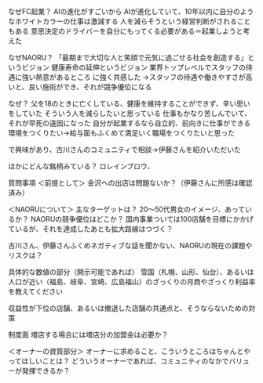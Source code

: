 
なぜFC起業？
AIの進化がすごいから
AIが進化していて、10年以内に自分のようなホワイトカラーの仕事は激減する
人を減らそうという経営判断がされることもある
意思決定のドライバーを自分にもってくる必要がある＝起業しようと考えた

なぜNAORU？
「最期まで大切な人と笑顔で元気に過ごせる社会を創造する」というビジョン
健康寿命の延伸というビジョン
業界トップレベルでスタッフの待遇に強い熱意があるところ
に強く共感した
→スタッフの待遇や働きやすさが高いと、良い施術ができ、それが競争優位になる

なぜ？
父を18のときに亡くしている、健康を維持することができず、辛い思いをしていた
そういう人を減らしたいと思っている
仕事もかなり苦しんでいて、それが早死の遠因になった
自分が起業するなら自立的、前向きに仕事ができる環境をつくりたい→給与面もふくめて満足いく職場をつくりたいと思った

で興味があり、古川さんのコミュニティで相談→伊藤さんを紹介いただいた

ほかにどんな銘柄みている？
ロレインブロウ、


質問事項
＜前提として＞
金沢への出店は問題ないか？（伊藤さんに所感は確認済み）

＜NAORUについて＞
主なターゲットは？ 20〜50代男女のイメージ、あっているか？
NAORUの競争優位はどこか？
国内事業ついては100店舗を目標にかかげているが、それを達成したあとも拡大路線はつづく？

古川さん、伊藤さんふくめネガティブな話を聞かない、NAORUの現在の課題やリスクは？　

具体的な数値の部分（開示可能であれば）
雪国（札幌、山形、仙台）、あるいは人口が近い（福島、岐阜、宮崎、広島福山）のざっくりの月商やざっくり利益率を教えてください

収益性が下位の店舗、あるいは撤退した店舗の共通点と、そうならないための対策

制度面
増店する場合には増店分の加盟金は必要か？

＜オーナーの資質部分＞
オーナーに求めること、こういうところはちゃんとやってほしいことは？
どういうオーナーであれば、コミュニティのなかでバリューが発揮できるか？



